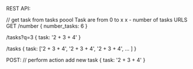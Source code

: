 REST API:



// get task from tasks poool
Task are from 0 to x
x - number of tasks
URLS
GET
/number
{
    number_tasks: 6
}

/tasks?q=3
{
    task: '2 + 3 + 4'
}

/tasks
{
    task: ['2 + 3 + 4', '2 + 3 + 4', '2 + 3 + 4', ...  ]
}

POST:
// perform action add new task
{
    task: '2 + 3 + 4'
}

